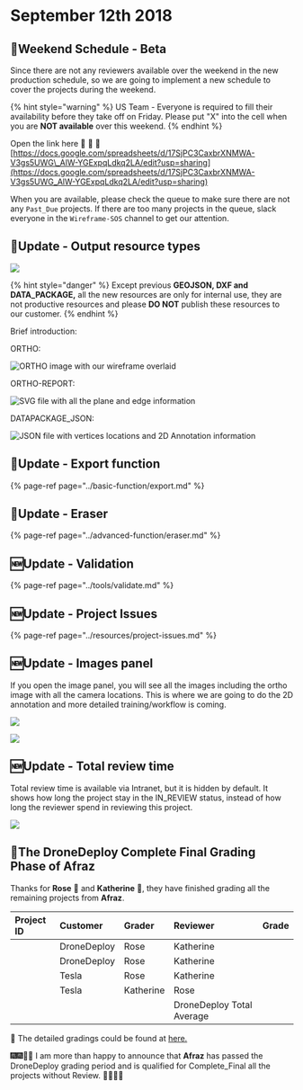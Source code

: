 # September 12th 2018

## 📅Weekend Schedule - Beta

Since there are not any reviewers available over the weekend in the new production schedule, so we are going to implement a new schedule to cover the projects during the weekend.

{% hint style="warning" %}
US Team - Everyone is required to fill their availability before they take off on Friday. Please put "X" into the cell when you are **NOT available** over this weekend.
{% endhint %}

Open the link here 🚩 🚩 🚩 [https://docs.google.com/spreadsheets/d/17SjPC3CaxbrXNMWA-V3gs5UWG\_AlW-YGExpqLdkq2LA/edit?usp=sharing](https://docs.google.com/spreadsheets/d/17SjPC3CaxbrXNMWA-V3gs5UWG_AlW-YGExpqLdkq2LA/edit?usp=sharing)

When you are available, please check the queue to make sure there are not any `Past_Due` projects. If there are too many projects in the queue, slack everyone in the `Wireframe-SOS` channel to get our attention.

## 🔄Update - Output resource types

![](../.gitbook/assets/2018-09-12_10-46-40.jpg)

{% hint style="danger" %}
Except previous **GEOJSON, DXF and DATA\_PACKAGE,** all the new resources are only for internal use, they are not productive resources and please **DO NOT** publish these resources to our customer.
{% endhint %}

Brief introduction:

ORTHO:

![ORTHO image with our wireframe overlaid](../.gitbook/assets/2018-09-12_11-01-27.jpg)

ORTHO-REPORT:

![SVG file with all the plane and edge information](../.gitbook/assets/2018-09-12_11-06-29.jpg)

DATAPACKAGE\_JSON:

![JSON file with vertices locations and 2D Annotation information](../.gitbook/assets/2018-09-12_11-09-45.jpg)

## 🔄Update - Export function

{% page-ref page="../basic-function/export.md" %}

## 🔄Update - Eraser

{% page-ref page="../advanced-function/eraser.md" %}

## 🆕Update - Validation

{% page-ref page="../tools/validate.md" %}

## 🆕Update - Project Issues

{% page-ref page="../resources/project-issues.md" %}

## 🆕Update - Images panel

If you open the image panel, you will see all the images including the ortho image with all the camera locations. This is where we are going to do the 2D annotation and more detailed training/workflow is coming.

![](../.gitbook/assets/2018-09-12_11-38-51.jpg)

![](../.gitbook/assets/2018-09-12_11-41-01.jpg)

## 🆕Update - Total review time

Total review time is available via Intranet, but it is hidden by default. It shows how long the project stay in the IN\_REVIEW status, instead of how long the reviewer spend in reviewing this project.

![](../.gitbook/assets/2018-09-12_11-43-47.jpg)

## 💯The DroneDeploy Complete Final Grading Phase of Afraz

Thanks for **Rose** 👩 and **Katherine** 👧, they have finished grading all the remaining projects from **Afraz**.

| Project ID | Customer | Grader | Reviewer | Grade |
| :--- | :--- | :--- | :--- | :--- |
|  | DroneDeploy | Rose | Katherine |  |
|  | DroneDeploy | Rose | Katherine |  |
|  | Tesla | Rose | Katherine |  |
|  | Tesla | Katherine | Rose |  |
|  |  |  | DroneDeploy Total Average |  |

📑 The detailed gradings could be found at [here.](https://docs.google.com/spreadsheets/d/18hYex09FSQzJUyOKFiIXiJkYAuo9PdqV6dYNS7FKaBQ/edit?usp=sharing)

🎆🎆🎇🎇 I am more than happy to announce that **Afraz** has passed the DroneDeploy grading period and is qualified for Complete\_Final all the projects without Review. 🎉🎉🎊🎊

